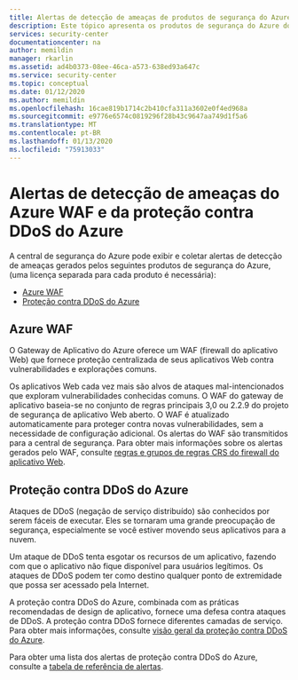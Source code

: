 ```yaml
---
title: Alertas de detecção de ameaças de produtos de segurança do Azure na central de segurança do Azure
description: Este tópico apresenta os produtos de segurança do Azure dos quais a central de segurança do Azure pode exibir alertas de ameaça
services: security-center
documentationcenter: na
author: memildin
manager: rkarlin
ms.assetid: ad4b0373-08ee-46ca-a573-638ed93a647c
ms.service: security-center
ms.topic: conceptual
ms.date: 01/12/2020
ms.author: memildin
ms.openlocfilehash: 16cae819b1714c2b410cfa311a3602e0f4ed968a
ms.sourcegitcommit: e9776e6574c0819296f28b43c9647aa749d1f5a6
ms.translationtype: MT
ms.contentlocale: pt-BR
ms.lasthandoff: 01/13/2020
ms.locfileid: "75913033"
---
```

# <a name="threat-detection-alerts-from-azure-waf-and-azure-ddos-protection"></a>Alertas de detecção de ameaças do Azure WAF e da proteção contra DDoS do Azure

A central de segurança do Azure pode exibir e coletar alertas de detecção de ameaças gerados pelos seguintes produtos de segurança do Azure, (uma licença separada para cada produto é necessária):

* [Azure WAF](#azure-waf)
* [Proteção contra DDoS do Azure](#azure-ddos)

## Azure WAF <a name="azure-waf"></a>

O Gateway de Aplicativo do Azure oferece um WAF (firewall do aplicativo Web) que fornece proteção centralizada de seus aplicativos Web contra vulnerabilidades e explorações comuns.

Os aplicativos Web cada vez mais são alvos de ataques mal-intencionados que exploram vulnerabilidades conhecidas comuns. O WAF do gateway de aplicativo baseia-se no conjunto de regras principais 3,0 ou 2.2.9 do projeto de segurança de aplicativo Web aberto. O WAF é atualizado automaticamente para proteger contra novas vulnerabilidades, sem a necessidade de configuração adicional. Os alertas do WAF são transmitidos para a central de segurança. Para obter mais informações sobre os alertas gerados pelo WAF, consulte [regras e grupos de regras CRS do firewall do aplicativo Web](../web-application-firewall/ag/application-gateway-crs-rulegroups-rules.md?tabs=owasp31#crs911-31).

## Proteção contra DDoS do Azure<a name="azure-ddos"></a>

Ataques de DDoS (negação de serviço distribuído) são conhecidos por serem fáceis de executar. Eles se tornaram uma grande preocupação de segurança, especialmente se você estiver movendo seus aplicativos para a nuvem. 

Um ataque de DDoS tenta esgotar os recursos de um aplicativo, fazendo com que o aplicativo não fique disponível para usuários legítimos. Os ataques de DDoS podem ter como destino qualquer ponto de extremidade que possa ser acessado pela Internet.

A proteção contra DDoS do Azure, combinada com as práticas recomendadas de design de aplicativo, fornece uma defesa contra ataques de DDoS. A proteção contra DDoS fornece diferentes camadas de serviço. Para obter mais informações, consulte [visão geral da proteção contra DDoS do Azure](https://docs.microsoft.com/azure/virtual-network/ddos-protection-overview).

Para obter uma lista dos alertas de proteção contra DDoS do Azure, consulte a [tabela de referência de alertas](alerts-reference.md#alerts-azureddos).